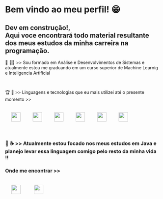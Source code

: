 <h1 style="alingself:center"> Bem vindo ao meu perfil! 😁 </h1>
<h2>Dev em construção!, <br> Aqui voce encontrará todo material resultante dos meus estudos da minha carreira na programação. </h2>

<p>📖 👩‍🎓 >> Sou formado em Análise e Desenvolvimentos de Sistemas e atualmente estou me graduando em um curso superior de Machine Learnig e Inteligencia Artificial </p>
<br>
<p>🏆 🔎 >> Linguagens e tecnologias que eu mais utilizei até o presente momento >></p>

<div style = "display:flex">
<img src="https://cdn.jsdelivr.net/gh/devicons/devicon@latest/icons/java/java-original.svg" style = "margin: 20" width=30px/>
<img src="https://cdn.jsdelivr.net/gh/devicons/devicon@latest/icons/css3/css3-original.svg" style = "margin: 20" width=30px/>
<img src="https://cdn.jsdelivr.net/gh/devicons/devicon@latest/icons/html5/html5-original.svg" style = "margin: 20" width=30px/>        
<img src="https://cdn.jsdelivr.net/gh/devicons/devicon@latest/icons/javascript/javascript-original.svg" style = "margin: 20" width=30px/>
<img src="https://cdn.jsdelivr.net/gh/devicons/devicon@latest/icons/mysql/mysql-original-wordmark.svg" style = "margin: 20" width=30px/>
<img src="https://cdn.jsdelivr.net/gh/devicons/devicon@latest/icons/react/react-original.svg" style = "margin: 20" width=30px/>
</div>
<br>
<h3>🎯 ☕ >> Atualmente estou focado nos meus estudos em Java e planejo levar essa linguagem comigo pelo resto da minha vida !!<h3>
          
<h3>Onde me encontrar >> </h3>
<a href=https://www.linkedin.com/in/alllisson-sousa-541b39296 target="blank"><img src="https://img.icons8.com/?size=100&id=13930&format=png&color=000000" style = "margin: 20" width=30px /></a>
<a href=http://allissonsousa7@outlook.com  target="blank"><img src="https://img.icons8.com/?size=100&id=X0mEIh0RyDdL&format=png&color=000000" style = "margin: 20" width=30px /></a>
          
          
          

